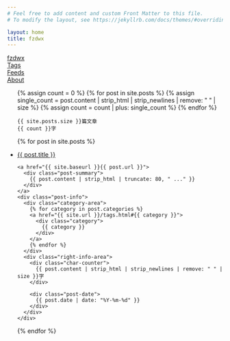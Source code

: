 ```yaml
---
# Feel free to add content and custom Front Matter to this file.
# To modify the layout, see https://jekyllrb.com/docs/themes/#overriding-theme-defaults

layout: home
title: fzdwx
---
```


<div class="topbar">
    <div class="topbar-button topbar-mine">
        <a href="{{ site.url }}/index">fzdwx</a>
    </div>
    <div class="topbar-button">
        <a href="{{ site.url }}/tags">Tags</a>
    </div>
    <!--    <div class="topbar-button">-->
    <!--        <a href="{{ site.url }}/projects.html">Projects</a>-->
    <!--    </div>-->
    <div class="topbar-button">
        <a href="{{ site.url }}/feed.xml">Feeds</a>
    </div>
    <div class="topbar-button topbar-about">
        <a href="{{ site.url }}/about">About</a>
    </div>
</div>


<ul>
  <div class="char-total-counter">
    {% assign count = 0 %}
    {% for post in site.posts %}
    {% assign single_count = post.content | strip_html | strip_newlines | remove: " " | size %}
    {% assign count = count | plus: single_count %}
    {% endfor %}

    {{ site.posts.size }}篇文章
    {{ count }}字
  </div>

{% for post in site.posts %}

  <li class="post-line">
    <a
      class="post-title"
      href="{{ site.baseurl }}{{ post.url }}">
      {{ post.title }}
    </a>

    <a href="{{ site.baseurl }}{{ post.url }}">
      <div class="post-summary">
        {{ post.content | strip_html | truncate: 80, " ..." }}
      </div>
    </a>
    <div class="post-info">
      <div class="category-area">
        {% for category in post.categories %}
        <a href="{{ site.url }}/tags.html#{{ category }}">
          <div class="category">
            {{ category }}
          </div>
        </a>
        {% endfor %}
      </div>
      <div class="right-info-area">
        <div class="char-counter">
          {{ post.content | strip_html | strip_newlines | remove: " " | size }}字
        </div>
        
        <div class="post-date">
          {{ post.date | date: "%Y-%m-%d" }}
        </div>
      </div>
    </div>
  </li>

{% endfor %}

</ul>

